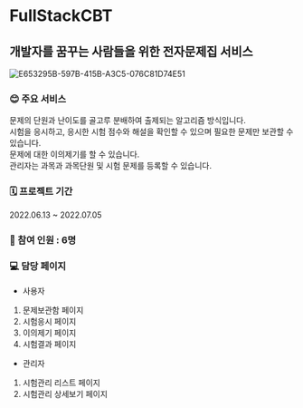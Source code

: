 # FullStackCBT
## **개발자를 꿈꾸는 사람들을 위한 전자문제집 서비스**
![E653295B-597B-415B-A3C5-076C81D74E51](https://user-images.githubusercontent.com/107832113/191259914-27a3ffe1-11a0-49a2-a3e1-04e32f5bf4c0.jpeg)


### **😊 주요 서비스** 
문제의 단원과 난이도를 골고루 분배하여 출제되는 알고리즘 방식입니다.<br/>
시험을 응시하고, 응시한 시험 점수와 해설을 확인할 수 있으며 필요한 문제만 보관할 수 있습니다.<br/>
문제에 대한 이의제기를 할 수 있습니다.<br/>
관리자는 과목과 과목단원 및 시험 문제를 등록할 수 있습니다.

### **🗓 프로젝트 기간**
2022.06.13 ~ 2022.07.05
### **👥 참여 인원 : 6명**

### **💻 담당 페이지**
- 사용자
1. 문제보관함 페이지
2. 시험응시 페이지   
3. 이의제기 페이지 
4. 시험결과 페이지
- 관리자 
1. 시험관리 리스트 페이지
2. 시험관리 상세보기 페이지

